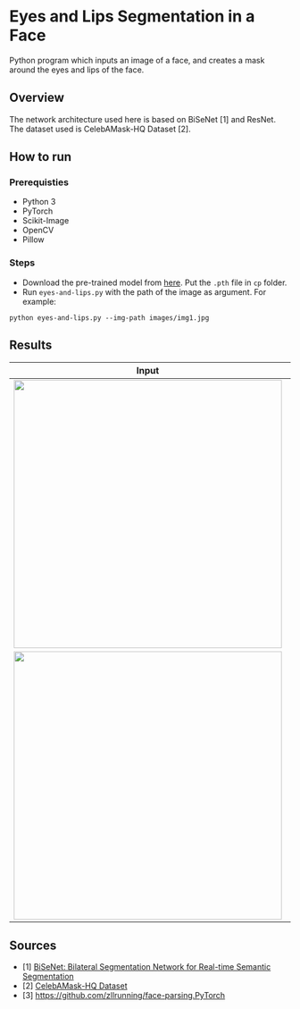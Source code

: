# Eyes and Lips Segmentation in a Face
Python program which inputs an image of a face, and creates a mask around the eyes and lips of the face. 

## Overview
The network architecture used here is based on BiSeNet [1] and ResNet. The dataset used is CelebAMask-HQ Dataset [2]. 

## How to run

### Prerequisties
- Python 3
- PyTorch
- Scikit-Image
- OpenCV
- Pillow

### Steps
- Download the pre-trained model from [here](https://drive.google.com/file/d/154JgKpzCPW82qINcVieuPH3fZ2e0P812/view). Put the `.pth` file in `cp` folder.
- Run `eyes-and-lips.py` with the path of the image as argument. For example:
``` 
python eyes-and-lips.py --img-path images/img1.jpg
```

## Results

Input | Mask | Output
----- | ---- | ------
<img src="https://github.com/raahatg21/Eyes-Lips-Segmentation/blob/master/images/img1.jpg" width="480"> | <img src="https://github.com/raahatg21/Eyes-Lips-Segmentation/blob/master/images/results/img1-mask.PNG" width="480"> | <img src="https://github.com/raahatg21/Eyes-Lips-Segmentation/blob/master/images/results/img1-op.PNG" width="480">
<img src="https://github.com/raahatg21/Eyes-Lips-Segmentation/blob/master/images/img3.jpg" width="480"> | <img src="https://github.com/raahatg21/Eyes-Lips-Segmentation/blob/master/images/results/img3-mask.PNG" width="480"> | <img src="https://github.com/raahatg21/Eyes-Lips-Segmentation/blob/master/images/results/img3-op.PNG" width="480">

## Sources
- [1] [BiSeNet: Bilateral Segmentation Network for Real-time Semantic Segmentation](https://github.com/CoinCheung/BiSeNet)
- [2] [CelebAMask-HQ Dataset](https://github.com/switchablenorms/CelebAMask-HQ)
- [3] https://github.com/zllrunning/face-parsing.PyTorch

